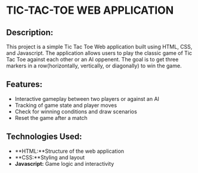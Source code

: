 # TIC-TAC-TOE WEB APPLICATION


## Description:
This project is a simple Tic Tac Toe Web application built using HTML, CSS, and Javascript. The application allows users to play the classic game of Tic Tac Toe against each other or an AI oppenent. The goal is to get three markers in a row(horizontally, vertically, or diagonally) to win the game.

## Features:
- Interactive gameplay between two players or against an AI
- Tracking of game state and player moves
- Check for winning conditions and draw scenarios
- Reset the game after a match


## Technologies Used:
- **HTML:**Structure of the web application
- **CSS:**Styling and layout
- **Javascript:** Game logic and interactivity
